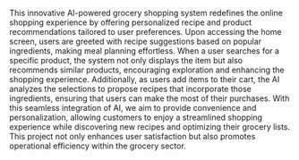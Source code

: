 This innovative AI-powered grocery shopping system redefines the online shopping experience by offering personalized recipe and product recommendations tailored to user preferences. Upon accessing the home screen, users are greeted with recipe suggestions based on popular ingredients, making meal planning effortless.
When a user searches for a specific product, the system not only displays the item but also recommends similar products, encouraging exploration and enhancing the shopping experience. Additionally, as users add items to their cart, the AI analyzes the selections to propose recipes that incorporate those ingredients, ensuring that users can make the most of their purchases.
With this seamless integration of AI, we aim to provide convenience and personalization, allowing customers to enjoy a streamlined shopping experience while discovering new recipes and optimizing their grocery lists. This project not only enhances user satisfaction but also promotes operational efficiency within the grocery sector.
